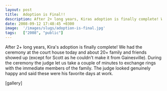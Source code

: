 ```yaml
---
layout: post
title:  Adoption is Final!!
description: After 2+ long years, Kiras adoption is finally complete! We had the ceremony at the court house today and about 20+ family and friends showed up (except for Scott as he couldnt make it from Gainesville). During the ceremony the judge let us take a couple of minutes to exchange rings with the immediate members of the family. The judge looked genuinely happy and said these were his favorite days at work. 
date: 2008-09-12 17:48:45 +0300
image:  '/images/slugs/adoption-is-final.jpg'
tags:   ["2008", "public"]
---
```

<p>After 2+ long years, Kira's adoption is finally complete! We had the ceremony at the court house today and about 20+ family and friends showed up (except for Scott as he couldn't make it from Gainesville). During the ceremony the judge let us take a couple of minutes to exchange rings with the immediate members of the family. The judge looked genuinely happy and said these were his favorite days at work.</p>
<p>[gallery]</p>

